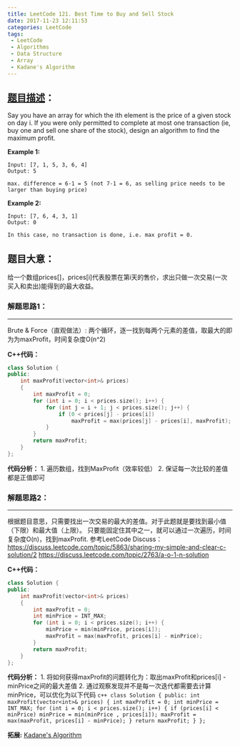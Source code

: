 ```yaml
---
title: LeetCode 121. Best Time to Buy and Sell Stock
date: 2017-11-23 12:11:53
categories: LeetCode
tags:
 - LeetCode
 - Algorithms
 - Data Structure
 - Array
 - Kadane's Algorithm
---
```


## [题目描述][1]：
Say you have an array for which the ith element is the price of a given stock on day i.
If you were only permitted to complete at most one transaction (ie, buy one and sell one share of the stock), design an algorithm to find the maximum profit.

**Example 1:**
```
Input: [7, 1, 5, 3, 6, 4]
Output: 5

max. difference = 6-1 = 5 (not 7-1 = 6, as selling price needs to be larger than buying price)
```
**Example 2:**
```
Input: [7, 6, 4, 3, 1]
Output: 0

In this case, no transaction is done, i.e. max profit = 0.
```

## 题目大意：
给一个数组prices[]，prices[i]代表股票在第i天的售价，求出只做一次交易(一次买入和卖出)能得到的最大收益。 

### 解题思路1：
---
Brute & Force（直观做法）: 两个循环，逐一找到每两个元素的差值，取最大的即为为maxProfit，时间复杂度O(n^2)

**C++代码：**
``` c++
class Solution {
public:
    int maxProfit(vector<int>& prices)
    {
        int maxProfit = 0;
        for (int i = 0; i < prices.size(); i++) {
            for (int j = i + 1; j < prices.size(); j++) {
                if (0 < prices[j] - prices[i])
                    maxProfit = max(prices[j] - prices[i], maxProfit);
            }
        }
        return maxProfit;
    }
};
```

**代码分析：**
    1. 遍历数组，找到MaxProfit（效率较低）
    2. 保证每一次比较的差值都是正值即可

### 解题思路2：
---
根据题目意思，只需要找出一次交易的最大的差值。对于此题就是要找到最小值（下限）和最大值（上限）。
只要能固定住其中之一，就可以通过一次遍历，时间复杂度O(n)，找到maxProfit.
参考LeetCode Discuss：
https://discuss.leetcode.com/topic/5863/sharing-my-simple-and-clear-c-solution/2
https://discuss.leetcode.com/topic/2763/a-o-1-n-solution

**C++代码：**
``` c++
class Solution {
public:
    int maxProfit(vector<int>& prices)
    {
        int maxProfit = 0;
        int minPrice = INT_MAX;
        for (int i = 0; i < prices.size(); i++) {
            minPrice = min(minPrice, prices[i]);
            maxProfit = max(maxProfit, prices[i] - minPrice);
        }
        return maxProfit;
    }
};
```

**代码分析：**
    1. 将如何获得maxProfit的问题转化为：取出maxProfit和prices[i] - minPrice之间的最大差值
    2. 通过观察发现并不是每一次迭代都需要去计算minPrice，可以优化为以下代码
    ```c++
    class Solution {
    public:
        int maxProfit(vector<int>& prices)
        {
            int maxProfit = 0;
            int minPrice = INT_MAX;
            for (int i = 0; i < prices.size(); i++) {
                if (prices[i] < minPrice)
                    minPrice = min(minPrice , prices[i]);
                maxProfit = max(maxProfit, prices[i] - minPrice);
            }
            return maxProfit;
        }
    };
    ```

**拓展:**
    [Kadane's Algorithm][2]


[1]: https://leetcode.com/problems/best-time-to-buy-and-sell-stock/description/
[2]: https://discuss.leetcode.com/topic/19853/kadane-s-algorithm-since-no-one-has-mentioned-about-this-so-far-in-case-if-interviewer-twists-the-input/5
